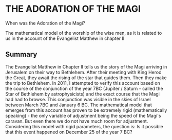 # THE ADORATION OF THE MAGI

When was the Adoration of the Magi?

The mathematical model of the worship of the wise men, as it is related to us in the account of the Evangelist Matthew in chapter II

## Summary

The Evangelist Matthew in Chapter II tells us the story of the Magi arriving in Jerusalem on their way to Bethlehem. After their meeting with King Herod the Great, they await the rising of the star that guides them. Then they make the trip to Bethlehem.
In 2011, I attempted to verify this account based on the course of the conjunction of the year 7BC (Jupiter / Saturn - called the Star of Bethlehem by astrophysicists) and the exact course that the Magi had had to browse. This conjunction was visible in the skies of Israel between March 7BC and January 6 BC.
The mathematical model that emerges from this account has proven to be extremely rigid (mathematically speaking) - the only variable of adjustment being the speed of the Magi's caravan. But even there we do not have much room for adjustment. 
Considering this model with rigid parameters, the question is: Is it possible that this event happened on December 25 of the year 7 BC?